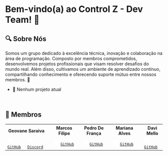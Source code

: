 # Bem-vindo(a) ao Control Z - Dev Team! 🚀

## 🔍 Sobre Nós 
Somos um grupo dedicado à excelência técnica, inovação e colaboração na área de programação. Composto por membros comprometidos, desenvolvemos projetos profissionais que visam resolver desafios do mundo real. Além disso, cultivamos um ambiente de aprendizado contínuo, compartilhando conhecimento e oferecendo suporte mútuo entre nossos membros. 🤝
- 🛑 Nenhum projeto atual

&nbsp;
## 👥 Membros  
<table>
    <tr>
        <th colspan="2">Geovane Saraiva</th>
        <th></th>
        <th colspan="2">Marcos Filipe</th>
        <th></th>
        <th colspan="2">Pedro De França</th>
        <th></th>
        <th colspan="2">Mariana Alves</th>
        <th></th>
        <th colspan="2">Davi Mello</th>
    </tr>
    <tr>
        <td><img src="github-mark-white.svg" width="17" height="17"> <code><a href="https://github.com/0LostConnection">GitHub</a></code></img></td>
        <td><img src="discord-mark-white.svg" width="17" height="17"> <code><a href="https://discord.com/users/437249534096048130">Discord</a></code></img></td>
        <td></td>
        <td colspan="2"><img src="github-mark-white.svg" width="17" height="17"> <code><a href="https://github.com/Kanelaaa">GitHub</a></code></img></td>
        <td></td>
        <td colspan="2"><img src="github-mark-white.svg" width="17" height="17"> <code><a href="https://github.com/ControlZ-DevTeam">GitHub</a></code></img></td>
        <td></td>
        <td colspan="2"><img src="github-mark-white.svg" width="17" height="17"> <code><a href="https://github.com/ControlZ-DevTeam">GitHub</a></code></img></td>
        <td></td>
        <td colspan="2"><img src="github-mark-white.svg" width="17" height="17"> <code><a href="https://github.com/ControlZ-DevTeam">GitHub</a></code></img></td>
</table>
